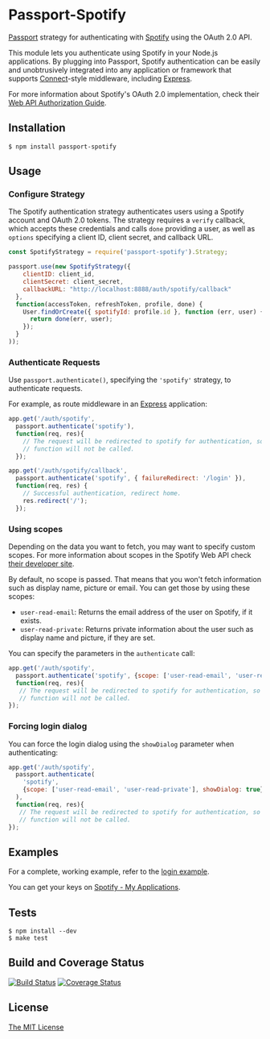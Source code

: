 # Passport-Spotify

[Passport](http://passportjs.org/) strategy for authenticating with [Spotify](http://www.spotify.com/)
using the OAuth 2.0 API.

This module lets you authenticate using Spotify in your Node.js applications.
By plugging into Passport, Spotify authentication can be easily and
unobtrusively integrated into any application or framework that supports
[Connect](http://www.senchalabs.org/connect/)-style middleware, including
[Express](http://expressjs.com/).

For more information about Spotify's OAuth 2.0 implementation, check their 
[Web API Authorization Guide](https://developer.spotify.com/web-api/authorization-guide/).

## Installation

    $ npm install passport-spotify

## Usage

### Configure Strategy

The Spotify authentication strategy authenticates users using a Spotify account
and OAuth 2.0 tokens.  The strategy requires a `verify` callback, which accepts
these credentials and calls `done` providing a user, as well as `options`
specifying a client ID, client secret, and callback URL.

```javascript
const SpotifyStrategy = require('passport-spotify').Strategy;

passport.use(new SpotifyStrategy({
    clientID: client_id,
    clientSecret: client_secret,
    callbackURL: "http://localhost:8888/auth/spotify/callback"
  },
  function(accessToken, refreshToken, profile, done) {
    User.findOrCreate({ spotifyId: profile.id }, function (err, user) {
      return done(err, user);
    });
  }
));
```

### Authenticate Requests

Use `passport.authenticate()`, specifying the `'spotify'` strategy, to
authenticate requests.

For example, as route middleware in an [Express](http://expressjs.com/)
application:

```javascript
app.get('/auth/spotify',
  passport.authenticate('spotify'),
  function(req, res){
    // The request will be redirected to spotify for authentication, so this
    // function will not be called.
  });

app.get('/auth/spotify/callback',
  passport.authenticate('spotify', { failureRedirect: '/login' }),
  function(req, res) {
    // Successful authentication, redirect home.
    res.redirect('/');
  });
```

### Using scopes

Depending on the data you want to fetch, you may want to specify custom scopes. For more information about scopes in the Spotify Web API check [their developer site](https://developer.spotify.com/web-api/using-scopes/).

By default, no scope is passed. That means that you won't fetch information such as display name, picture or email. You can get those by using these scopes:

 - `user-read-email`: Returns the email address of the user on Spotify, if it exists.
 - `user-read-private`: Returns private information about the user such as display name and picture, if they are set.

You can specify the parameters in the `authenticate` call:

```javascript
app.get('/auth/spotify',
  passport.authenticate('spotify', {scope: ['user-read-email', 'user-read-private'] }),
  function(req, res){
   // The request will be redirected to spotify for authentication, so this
   // function will not be called.
});
```

### Forcing login dialog

You can force the login dialog using the `showDialog` parameter when authenticating:

```javascript
app.get('/auth/spotify',
  passport.authenticate(
    'spotify',
    {scope: ['user-read-email', 'user-read-private'], showDialog: true}
  ),
  function(req, res){
   // The request will be redirected to spotify for authentication, so this
   // function will not be called.
});
```

## Examples

For a complete, working example, refer to the [login example](https://github.com/jmperez/passport-spotify/tree/master/examples/login).

You can get your keys on [Spotify -  My Applications](https://developer.spotify.com/my-applications).

## Tests

    $ npm install --dev
    $ make test
    
## Build and Coverage Status

[![Build Status](https://travis-ci.org/JMPerez/passport-spotify.svg?branch=master)](https://travis-ci.org/JMPerez/passport-spotify) [![Coverage Status](https://coveralls.io/repos/JMPerez/passport-spotify/badge.png?branch=master)](https://coveralls.io/r/JMPerez/passport-spotify?branch=master)

## License

[The MIT License](http://opensource.org/licenses/MIT)
